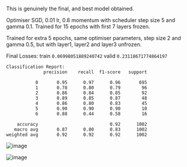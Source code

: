 This is genuinely the final, and best model obtained.

Optimiser SGD, 0.01 lr, 0.8 momentum with scheduler step size 5 and gamma 0.1. Trained for 15 epochs with first 7 layers frozen.

Trained for extra 5 epochs, same optimiser parameters, step size 2 and gamma 0.5, but with layer1, layer2 and layer3 unfrozen.

Final Losses: train `0.06998051889240742` valid `0.23118671774864197`

```
Classification Report:
              precision    recall  f1-score   support

           0       0.95      0.97      0.96       695
           1       0.78      0.80      0.79        96
           2       0.86      0.84      0.85        92
           3       0.89      0.85      0.87        48
           4       0.86      0.80      0.83        45
           5       0.90      0.90      0.90        10
           6       0.88      0.44      0.58        16

    accuracy                           0.92      1002
   macro avg       0.87      0.80      0.83      1002
weighted avg       0.92      0.92      0.92      1002
```

![image](https://github.com/etwaugh/ICEHAM-explanations/assets/114034917/21640be7-d204-4488-b88f-ea425015e940)

![image](https://github.com/etwaugh/ICEHAM-explanations/assets/114034917/06e8af12-9c5b-4bcb-a4ee-97133f4e0a88)
